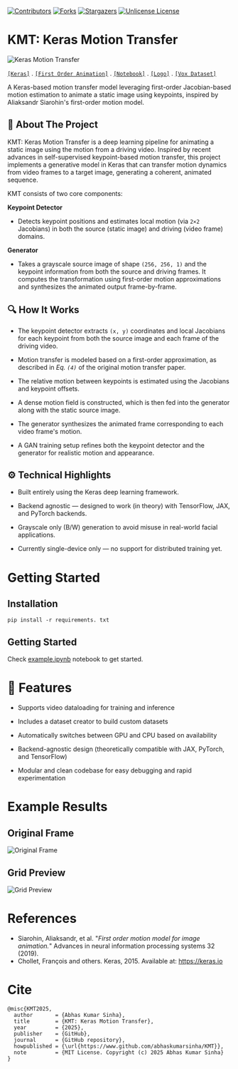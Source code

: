 [![Contributors][contributors-shield]][contributors-url]
[![Forks][forks-shield]][forks-url]
[![Stargazers][stars-shield]][stars-url]
[![Unlicense License][license-shield]][license-url]

# KMT: Keras Motion Transfer

![Keras Motion Transfer](https://github.com/user-attachments/assets/add57cc8-647e-4957-97a0-63ea638e585b)

[`[Keras]`](https://keras.io/) . [`[First Order Animation]`](https://aliaksandrsiarohin.github.io/first-order-model-website/) . [`[Notebook]`](https://www.github.com/abhaskumarsinha/KMT/example.ipynb) . [`[Logo]`](https://logo.com/) . [`[Vox Dataset]`](https://github.com/AliaksandrSiarohin/video-preprocessing)


A Keras-based motion transfer model leveraging first-order Jacobian-based motion estimation to animate a static image using keypoints, inspired by Aliaksandr Siarohin's first-order motion model.

## 📌 About The Project
KMT: Keras Motion Transfer is a deep learning pipeline for animating a static image using the motion from a driving video. Inspired by recent advances in self-supervised keypoint-based motion transfer, this project implements a generative model in Keras that can transfer motion dynamics from video frames to a target image, generating a coherent, animated sequence.

KMT consists of two core components:

**Keypoint Detector**
- Detects keypoint positions and estimates local motion (via `2×2` Jacobians) in both the source (static image) and driving (video frame) domains.

**Generator**
- Takes a grayscale source image of shape `(256, 256, 1)` and the keypoint information from both the source and driving frames. It computes the transformation using first-order motion approximations and synthesizes the animated output frame-by-frame.

## 🔍 How It Works
- The keypoint detector extracts `(x, y)` coordinates and local Jacobians for each keypoint from both the source image and each frame of the driving video.

- Motion transfer is modeled based on a first-order approximation, as described in _Eq. `(4)`_ of the original motion transfer paper.

- The relative motion between keypoints is estimated using the Jacobians and keypoint offsets.

- A dense motion field is constructed, which is then fed into the generator along with the static source image.

- The generator synthesizes the animated frame corresponding to each video frame's motion.

- A GAN training setup refines both the keypoint detector and the generator for realistic motion and appearance.

## ⚙️ Technical Highlights
- Built entirely using the Keras deep learning framework.

- Backend agnostic — designed to work (in theory) with TensorFlow, JAX, and PyTorch backends.

- Grayscale only (B/W) generation to avoid misuse in real-world facial applications.

- Currently single-device only — no support for distributed training yet.

# Getting Started

## Installation
```
pip install -r requirements. txt
```
## Getting Started
Check [example.ipynb](https://www.github.com/abhaskumarsinha/KMT/example.ipynb) notebook to get started.

# 🚀 Features
- Supports video dataloading for training and inference

- Includes a dataset creator to build custom datasets

- Automatically switches between GPU and CPU based on availability

- Backend-agnostic design (theoretically compatible with JAX, PyTorch, and TensorFlow)

- Modular and clean codebase for easy debugging and rapid experimentation

# Example Results
## Original Frame
![Original Frame](https://github.com/user-attachments/assets/8090b67c-caf7-48f1-99a2-e60e092e29d2)
## Grid Preview
![Grid Preview](https://github.com/user-attachments/assets/e147abde-4273-4ba8-98de-837f14e13173)




# References
- Siarohin, Aliaksandr, et al. "*First order motion model for image animation.*" Advances in neural information processing systems 32 (2019).
- Chollet, François and others. Keras, 2015. Available at: https://keras.io

# Cite
```
@misc{KMT2025,
  author       = {Abhas Kumar Sinha},
  title        = {KMT: Keras Motion Transfer},
  year         = {2025},
  publisher    = {GitHub},
  journal      = {GitHub repository},
  howpublished = {\url{https://www.github.com/abhaskumarsinha/KMT}},
  note         = {MIT License. Copyright (c) 2025 Abhas Kumar Sinha}
}
```





[contributors-shield]: https://img.shields.io/github/contributors/abhaskumarsinha/KMT?style=for-the-badge
[contributors-url]: https://github.com/abhaskumarsinha/KMT/graphs/contributors
[forks-shield]: https://img.shields.io/github/forks/abhaskumarsinha/KMT?style=for-the-badge
[forks-url]: https://github.com/abhaskumarsinha/KMT/network/members
[stars-shield]: https://img.shields.io/github/stars/abhaskumarsinha/KMT?style=for-the-badge
[stars-url]: https://github.com/abhaskumarsinha/KMT/stargazers
[license-shield]: https://img.shields.io/github/license/abhaskumarsinha/KMT?style=for-the-badge
[license-url]: https://github.com/abhaskumarsinha/KMT/blob/master/LICENSE.txt

